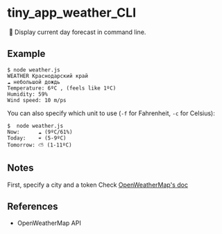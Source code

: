 # tiny_app_weather_CLI
​
:gem:​ Display current day forecast in command line.

## Example

```shell
$ node weather.js
WEATHER Краснодарский край
☁ небольшой дождь
Temperature: 6ºC , (feels like 1ºC)
Humidity: 59%
Wind speed: 10 m/ps

```
You can also specify which unit to use (`-f` for Fahrenheit, `-c` for Celsius):

```shell
$  node weather.js
Now:      ☁ (9ºC/61%)
Today:    ☔ (5-9ºC)
Tomorrow: ⛅ (1-11ºC)
```

## Notes
First, specify a city and a token
Check [OpenWeatherMap's doc](https://openweathermap.org)

## References
- OpenWeatherMap API
